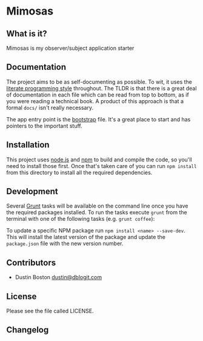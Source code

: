 Mimosas
=======

What is it?
-----------

Mimosas is my observer/subject application starter


Documentation
-------------

The project aims to be as self-documenting as possible. To wit, it uses the
[literate programming style](http://en.wikipedia.org/wiki/Literate_programming)
throughout. The TLDR is that there is a great deal of documentation in each file
which can be read from top to bottom, as if you were reading a technical book.
A product of this approach is that a formal `docs/` isn't really necessary.

The app entry point is the [bootstrap](example/bootstrap.litcoffee) 
file. It's a great place to start and has pointers to the important stuff.

Installation
------------

This project uses [node.js](http://nodejs.org/) and [npm](https://npmjs.org/) to
build and compile the code, so you'll need to install those first. Once that's
taken care of you can run `npm install` from this directory to install all the
required dependencies.

Development
-----------

Several [Grunt](http://gruntjs.com/) tasks will be available on the command line 
once you have the required packages installed. To run the tasks execute `grunt` 
from the terminal with one of the following tasks (e.g. `grunt coffee`):

To update a specific NPM package run `npm install <name> --save-dev`. This will
install the latest version of the package and update the `package.json` file with
the new version number.

Contributors
------------

* Dustin Boston <dustin@dblogit.com>

License
-------

Please see the file called LICENSE.

Changelog
---------
